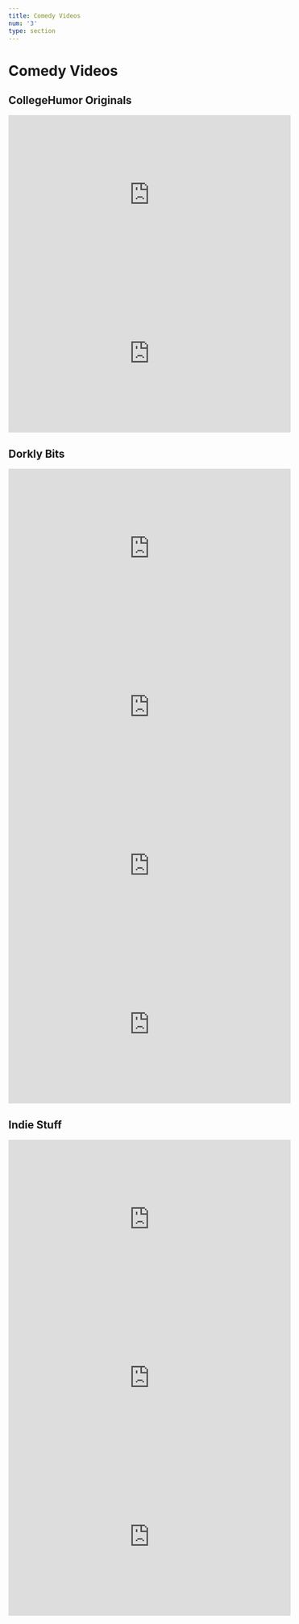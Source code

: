 ```yaml
---
title: Comedy Videos
num: '3'
type: section
---
```

# Comedy Videos

## CollegeHumor Originals

<iframe width="560" height="315" src="https://www.youtube.com/embed/4wuDbY9_IOI" frameborder="0" allow="accelerometer; autoplay; encrypted-media; gyroscope; picture-in-picture" allowfullscreen></iframe>

<iframe width="560" height="315" src="https://www.youtube.com/embed/8vBADy56i7U" frameborder="0" allow="accelerometer; autoplay; encrypted-media; gyroscope; picture-in-picture" allowfullscreen></iframe>

## **Dorkly Bits**

<iframe width="560" height="315" src="https://www.youtube.com/embed/Eo7Jd4z_UVg" frameborder="0" allow="autoplay; encrypted-media" allowfullscreen></iframe>

<iframe width="560" height="315" src="https://www.youtube.com/embed/rv_NIIDUX0k" frameborder="0" allow="autoplay; encrypted-media" allowfullscreen></iframe>

<iframe width="560" height="315" src="https://www.youtube.com/embed/t3VCj4JOsFU" frameborder="0" allow="autoplay; encrypted-media" allowfullscreen></iframe>

<iframe width="560" height="315" src="https://www.youtube.com/embed/gFSt1MIws-c" frameborder="0" allow="autoplay; encrypted-media" allowfullscreen></iframe>

## Indie Stuff

<iframe width="560" height="315" src="https://www.youtube.com/embed/nC8j3bJJsj8" frameborder="0" allow="autoplay; encrypted-media" allowfullscreen></iframe>

<iframe width="560" height="315" src="https://www.youtube.com/embed/Cjux5QR2Upg" frameborder="0" allow="autoplay; encrypted-media" allowfullscreen></iframe>

<iframe width="560" height="315" src="https://www.youtube.com/embed/MmDpy9o3g_0" frameborder="0" allow="autoplay; encrypted-media" allowfullscreen></iframe>
